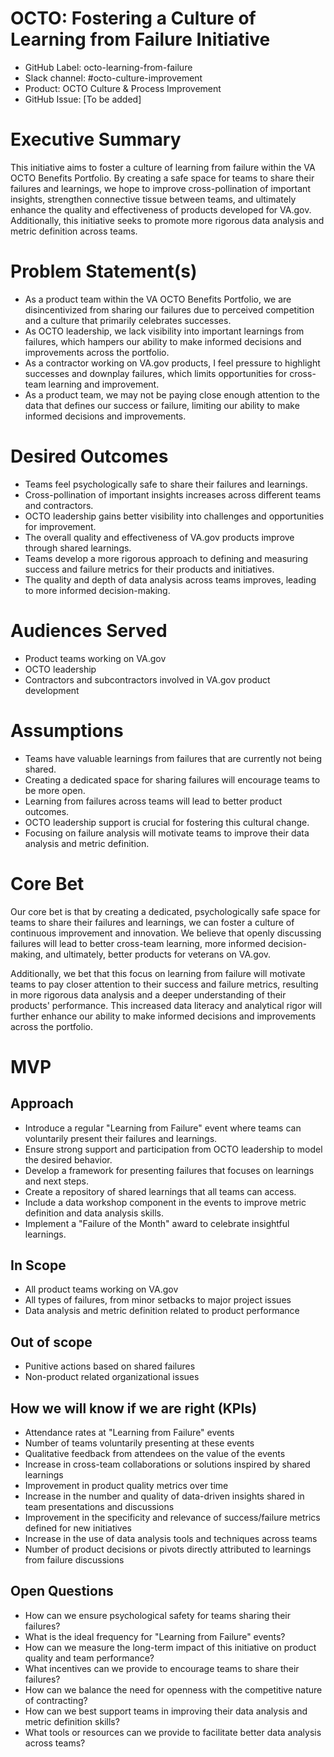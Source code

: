 # OCTO: Fostering a Culture of Learning from Failure Initiative

* GitHub Label: octo-learning-from-failure
* Slack channel: #octo-culture-improvement
* Product: OCTO Culture & Process Improvement
* GitHub Issue: [To be added]

# Executive Summary

This initiative aims to foster a culture of learning from failure within the VA OCTO Benefits Portfolio. By creating a safe space for teams to share their failures and learnings, we hope to improve cross-pollination of important insights, strengthen connective tissue between teams, and ultimately enhance the quality and effectiveness of products developed for VA.gov. Additionally, this initiative seeks to promote more rigorous data analysis and metric definition across teams.

# Problem Statement(s)

* As a product team within the VA OCTO Benefits Portfolio, we are disincentivized from sharing our failures due to perceived competition and a culture that primarily celebrates successes.
* As OCTO leadership, we lack visibility into important learnings from failures, which hampers our ability to make informed decisions and improvements across the portfolio.
* As a contractor working on VA.gov products, I feel pressure to highlight successes and downplay failures, which limits opportunities for cross-team learning and improvement.
* As a product team, we may not be paying close enough attention to the data that defines our success or failure, limiting our ability to make informed decisions and improvements.

# Desired Outcomes

* Teams feel psychologically safe to share their failures and learnings.
* Cross-pollination of important insights increases across different teams and contractors.
* OCTO leadership gains better visibility into challenges and opportunities for improvement.
* The overall quality and effectiveness of VA.gov products improve through shared learnings.
* Teams develop a more rigorous approach to defining and measuring success and failure metrics for their products and initiatives.
* The quality and depth of data analysis across teams improves, leading to more informed decision-making.

# Audiences Served

* Product teams working on VA.gov
* OCTO leadership
* Contractors and subcontractors involved in VA.gov product development

# Assumptions

* Teams have valuable learnings from failures that are currently not being shared.
* Creating a dedicated space for sharing failures will encourage teams to be more open.
* Learning from failures across teams will lead to better product outcomes.
* OCTO leadership support is crucial for fostering this cultural change.
* Focusing on failure analysis will motivate teams to improve their data analysis and metric definition.

# Core Bet

Our core bet is that by creating a dedicated, psychologically safe space for teams to share their failures and learnings, we can foster a culture of continuous improvement and innovation. We believe that openly discussing failures will lead to better cross-team learning, more informed decision-making, and ultimately, better products for veterans on VA.gov. 

Additionally, we bet that this focus on learning from failure will motivate teams to pay closer attention to their success and failure metrics, resulting in more rigorous data analysis and a deeper understanding of their products' performance. This increased data literacy and analytical rigor will further enhance our ability to make informed decisions and improvements across the portfolio.

# MVP

## Approach

* Introduce a regular "Learning from Failure" event where teams can voluntarily present their failures and learnings.
* Ensure strong support and participation from OCTO leadership to model the desired behavior.
* Develop a framework for presenting failures that focuses on learnings and next steps.
* Create a repository of shared learnings that all teams can access.
* Include a data workshop component in the events to improve metric definition and data analysis skills.
* Implement a "Failure of the Month" award to celebrate insightful learnings.

## In Scope

* All product teams working on VA.gov
* All types of failures, from minor setbacks to major project issues
* Data analysis and metric definition related to product performance

## Out of scope

* Punitive actions based on shared failures
* Non-product related organizational issues

## How we will know if we are right (KPIs)

* Attendance rates at "Learning from Failure" events
* Number of teams voluntarily presenting at these events
* Qualitative feedback from attendees on the value of the events
* Increase in cross-team collaborations or solutions inspired by shared learnings
* Improvement in product quality metrics over time
* Increase in the number and quality of data-driven insights shared in team presentations and discussions
* Improvement in the specificity and relevance of success/failure metrics defined for new initiatives
* Increase in the use of data analysis tools and techniques across teams
* Number of product decisions or pivots directly attributed to learnings from failure discussions

## Open Questions

* How can we ensure psychological safety for teams sharing their failures?
* What is the ideal frequency for "Learning from Failure" events?
* How can we measure the long-term impact of this initiative on product quality and team performance?
* What incentives can we provide to encourage teams to share their failures?
* How can we balance the need for openness with the competitive nature of contracting?
* How can we best support teams in improving their data analysis and metric definition skills?
* What tools or resources can we provide to facilitate better data analysis across teams?
